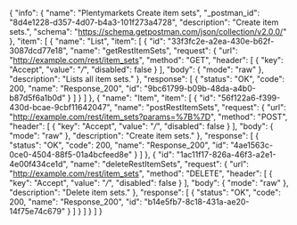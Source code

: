 {
  "info": {
    "name": "Plentymarkets Create item sets",
    "_postman_id": "8d4e1228-d357-4d07-b4a3-101f273a4728",
    "description": "Create item sets.",
    "schema": "https://schema.getpostman.com/json/collection/v2.0.0/"
  },
  "item": [
    {
      "name": "List",
      "item": [
        {
          "id": "33f3fc2e-a2ea-430e-b62f-3087dcd77e18",
          "name": "getRestItemSets",
          "request": {
            "url": "http://example.com/rest/item_sets",
            "method": "GET",
            "header": [
              {
                "key": "Accept",
                "value": "*/*",
                "disabled": false
              }
            ],
            "body": {
              "mode": "raw"
            },
            "description": "Lists all item sets."
          },
          "response": [
            {
              "status": "OK",
              "code": 200,
              "name": "Response_200",
              "id": "9bc61799-b09b-48da-a4b0-b87d5f6a1b0d"
            }
          ]
        }
      ]
    },
    {
      "name": "Item",
      "item": [
        {
          "id": "56f122a6-f399-430d-bcae-9cbf11642047",
          "name": "postRestItemSets",
          "request": {
            "url": "http://example.com/rest/item_sets?params=%7B%7D",
            "method": "POST",
            "header": [
              {
                "key": "Accept",
                "value": "*/*",
                "disabled": false
              }
            ],
            "body": {
              "mode": "raw"
            },
            "description": "Create item sets."
          },
          "response": [
            {
              "status": "OK",
              "code": 200,
              "name": "Response_200",
              "id": "4ae1563c-0ce0-4504-88f5-01a4bcfeed8e"
            }
          ]
        },
        {
          "id": "1ac11f17-826a-46f3-a2e1-4e00f434ce1d",
          "name": "deleteRestItemSets",
          "request": {
            "url": "http://example.com/rest/item_sets",
            "method": "DELETE",
            "header": [
              {
                "key": "Accept",
                "value": "*/*",
                "disabled": false
              }
            ],
            "body": {
              "mode": "raw"
            },
            "description": "Delete item sets."
          },
          "response": [
            {
              "status": "OK",
              "code": 200,
              "name": "Response_200",
              "id": "b14e5fb7-8c18-431a-ae20-14f75e74c679"
            }
          ]
        }
      ]
    }
  ]
}
